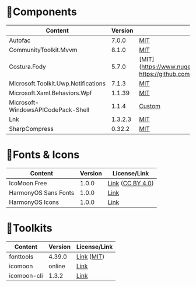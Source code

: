 # 🌟Components

| Content                             | Version | License                                                      |
| ----------------------------------- | ------- | ------------------------------------------------------------ |
| Autofac                             | 7.0.0   | [MIT](https://github.com/autofac/Autofac/blob/develop/LICENSE) |
| CommunityToolkit.Mvvm               | 8.1.0   | [MIT](https://github.com/CommunityToolkit/dotnet/blob/main/License.md) |
| Costura.Fody                        | 5.7.0   | [MIT](https://www.nuget.org/packages/Costura.Fody/5.7.0<br />https://github.com/Fody/Costura/blob/develop/LICENSE) |
| Microsoft.Toolkit.Uwp.Notifications | 7.1.3   | [MIT](https://github.com/CommunityToolkit/WindowsCommunityToolkit/blob/main/License.md) |
| Microsoft.Xaml.Behaviors.Wpf        | 1.1.39  | [MIT](https://github.com/microsoft/XamlBehaviorsWpf/blob/master/LICENSE) |
| Microsoft-WindowsAPICodePack-Shell  | 1.1.4   | [Custom](https://github.com/contre/Windows-API-Code-Pack-1.1/blob/master/LICENSE) |
| Lnk                                 | 1.3.2.3 | [MIT](https://github.com/EricZimmerman/Lnk/blob/master/License) |
| SharpCompress                       | 0.32.2  | [MIT](https://github.com/adamhathcock/sharpcompress/blob/master/LICENSE.txt) |

# 🎨Fonts & Icons

| Content              | Version | License/Link                                                 |
| -------------------- | ------- | ------------------------------------------------------------ |
| IcoMoon Free         | 1.0.0   | [Link](https://github.com/Keyamoon/IcoMoon-Free) ([CC BY 4.0](https://github.com/Keyamoon/IcoMoon-Free/blob/master/License.txt)) |
| HarmonyOS Sans Fonts | 1.0.0   | [Link](https://developer.harmonyos.com/cn/design/resource)   |
| HarmonyOS Icons      | 1.0.0   | [Link](https://developer.harmonyos.com/cn/design/harmonyos-icon/) |

# 🧰Toolkits

| Content     | Version | License/Link                                                 |
| ----------- | ------- | ------------------------------------------------------------ |
| fonttools   | 4.39.0  | [Link](https://github.com/fonttools/fonttools) ([MIT](https://github.com/fonttools/fonttools/blob/main/LICENSE)) |
| icomoon     | online  | [Link](https://icomoon.io/app)                               |
| icomoon-cli | 1.3.2   | [Link](https://github.com/Yuyz0112/icomoon-cli)              |


